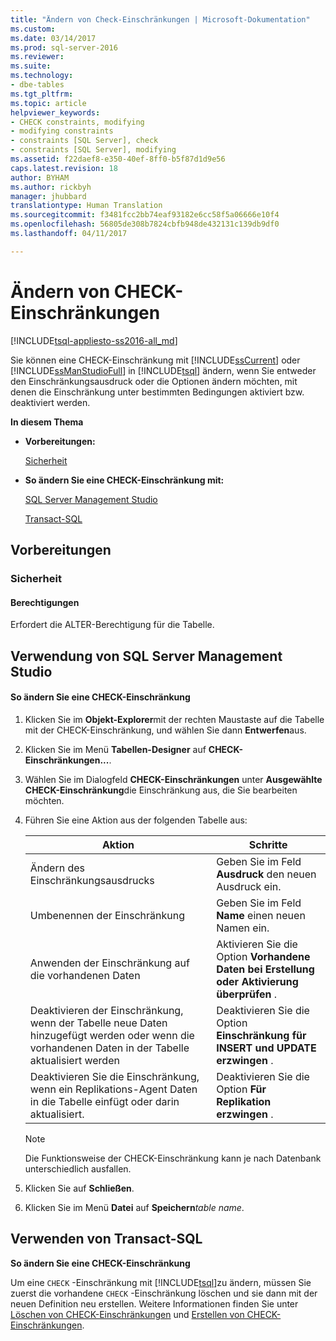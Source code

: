 ```yaml
---
title: "Ändern von Check-Einschränkungen | Microsoft-Dokumentation"
ms.custom: 
ms.date: 03/14/2017
ms.prod: sql-server-2016
ms.reviewer: 
ms.suite: 
ms.technology:
- dbe-tables
ms.tgt_pltfrm: 
ms.topic: article
helpviewer_keywords:
- CHECK constraints, modifying
- modifying constraints
- constraints [SQL Server], check
- constraints [SQL Server], modifying
ms.assetid: f22daef8-e350-40ef-8ff0-b5f87d1d9e56
caps.latest.revision: 18
author: BYHAM
ms.author: rickbyh
manager: jhubbard
translationtype: Human Translation
ms.sourcegitcommit: f3481fcc2bb74eaf93182e6cc58f5a06666e10f4
ms.openlocfilehash: 56805de308b7824cbfb948de432131c139db9df0
ms.lasthandoff: 04/11/2017

---
```

# <a name="modify-check-constraints"></a>Ändern von CHECK-Einschränkungen
[!INCLUDE[tsql-appliesto-ss2016-all_md](../../includes/tsql-appliesto-ss2016-all-md.md)]

  Sie können eine CHECK-Einschränkung mit [!INCLUDE[ssCurrent](../../includes/sscurrent-md.md)] oder [!INCLUDE[ssManStudioFull](../../includes/ssmanstudiofull-md.md)] in [!INCLUDE[tsql](../../includes/tsql-md.md)] ändern, wenn Sie entweder den Einschränkungsausdruck oder die Optionen ändern möchten, mit denen die Einschränkung unter bestimmten Bedingungen aktiviert bzw. deaktiviert werden.  
  
 **In diesem Thema**  
  
-   **Vorbereitungen:**  
  
     [Sicherheit](#Security)  
  
-   **So ändern Sie eine CHECK-Einschränkung mit:**  
  
     [SQL Server Management Studio](#SSMSProcedure)  
  
     [Transact-SQL](#TsqlProcedure)  
  
##  <a name="BeforeYouBegin"></a> Vorbereitungen  
  
###  <a name="Security"></a> Sicherheit  
  
####  <a name="Permissions"></a> Berechtigungen  
 Erfordert die ALTER-Berechtigung für die Tabelle.  
  
##  <a name="SSMSProcedure"></a> Verwendung von SQL Server Management Studio  
  
#### <a name="to-modify-a-check-constraint"></a>So ändern Sie eine CHECK-Einschränkung  
  
1.  Klicken Sie im **Objekt-Explorer**mit der rechten Maustaste auf die Tabelle mit der CHECK-Einschränkung, und wählen Sie dann **Entwerfen**aus.  
  
2.  Klicken Sie im Menü **Tabellen-Designer** auf **CHECK-Einschränkungen...**.  
  
3.  Wählen Sie im Dialogfeld **CHECK-Einschränkungen** unter **Ausgewählte CHECK-Einschränkung**die Einschränkung aus, die Sie bearbeiten möchten.  
  
4.  Führen Sie eine Aktion aus der folgenden Tabelle aus:  
  
    |Aktion|Schritte|  
    |--------|------------------------|  
    |Ändern des Einschränkungsausdrucks|Geben Sie im Feld **Ausdruck** den neuen Ausdruck ein.|  
    |Umbenennen der Einschränkung|Geben Sie im Feld **Name** einen neuen Namen ein.|  
    |Anwenden der Einschränkung auf die vorhandenen Daten|Aktivieren Sie die Option **Vorhandene Daten bei Erstellung oder Aktivierung überprüfen** .|  
    |Deaktivieren der Einschränkung, wenn der Tabelle neue Daten hinzugefügt werden oder wenn die vorhandenen Daten in der Tabelle aktualisiert werden|Deaktivieren Sie die Option **Einschränkung für INSERT und UPDATE erzwingen** .|  
    |Deaktivieren Sie die Einschränkung, wenn ein Replikations-Agent Daten in die Tabelle einfügt oder darin aktualisiert.|Deaktivieren Sie die Option **Für Replikation erzwingen** .|  
  
    > [!NOTE]  
    >  Die Funktionsweise der CHECK-Einschränkung kann je nach Datenbank unterschiedlich ausfallen.  
  
5.  Klicken Sie auf **Schließen**.  
  
6.  Klicken Sie im Menü **Datei** auf **Speichern***table name*.  
  
##  <a name="TsqlProcedure"></a> Verwenden von Transact-SQL  
 **So ändern Sie eine CHECK-Einschränkung**  
  
 Um eine `CHECK` -Einschränkung mit [!INCLUDE[tsql](../../includes/tsql-md.md)]zu ändern, müssen Sie zuerst die vorhandene `CHECK` -Einschränkung löschen und sie dann mit der neuen Definition neu erstellen. Weitere Informationen finden Sie unter [Löschen von CHECK-Einschränkungen](../../relational-databases/tables/delete-check-constraints.md) und [Erstellen von CHECK-Einschränkungen](../../relational-databases/tables/create-check-constraints.md).  
  
###  <a name="TsqlExample"></a>  
